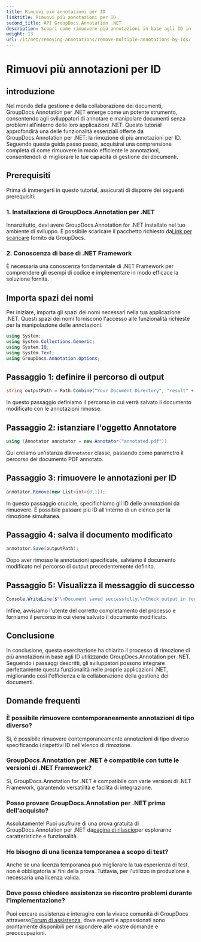 ```yaml
---
title: Rimuovi più annotazioni per ID
linktitle: Rimuovi più annotazioni per ID
second_title: API GroupDocs.Annotation .NET
description: Scopri come rimuovere più annotazioni in base agli ID in .NET utilizzando GroupDocs.Annotation, migliorando facilmente le funzionalità di gestione dei documenti.
weight: 13
url: /it/net/removing-annotations/remove-multiple-annotations-by-ids/
---
```


# Rimuovi più annotazioni per ID

## introduzione
Nel mondo della gestione e della collaborazione dei documenti, GroupDocs.Annotation per .NET emerge come un potente strumento, consentendo agli sviluppatori di annotare e manipolare documenti senza problemi all'interno delle loro applicazioni .NET. Questo tutorial approfondirà una delle funzionalità essenziali offerte da GroupDocs.Annotation per .NET: la rimozione di più annotazioni per ID. Seguendo questa guida passo passo, acquisirai una comprensione completa di come rimuovere in modo efficiente le annotazioni, consentendoti di migliorare le tue capacità di gestione dei documenti.
## Prerequisiti
Prima di immergerti in questo tutorial, assicurati di disporre dei seguenti prerequisiti:
### 1. Installazione di GroupDocs.Annotation per .NET
 Innanzitutto, devi avere GroupDocs.Annotation for .NET installato nel tuo ambiente di sviluppo. È possibile scaricare il pacchetto richiesto da[Link per scaricare](https://releases.groupdocs.com/annotation/net/) fornito da GroupDocs.
### 2. Conoscenza di base di .NET Framework
È necessaria una conoscenza fondamentale di .NET Framework per comprendere gli esempi di codice e implementare in modo efficace la soluzione fornita.

## Importa spazi dei nomi
Per iniziare, importa gli spazi dei nomi necessari nella tua applicazione .NET. Questi spazi dei nomi forniscono l'accesso alle funzionalità richieste per la manipolazione delle annotazioni.
```csharp
using System;
using System.Collections.Generic;
using System.IO;
using System.Text;
using GroupDocs.Annotation.Options;
```

## Passaggio 1: definire il percorso di output
```csharp
string outputPath = Path.Combine("Your Document Directory", "result" + Path.GetExtension("input.pdf"));
```
In questo passaggio definiamo il percorso in cui verrà salvato il documento modificato con le annotazioni rimosse.
## Passaggio 2: istanziare l'oggetto Annotatore
```csharp
using (Annotator annotator = new Annotator("annotated.pdf"))
```
 Qui creiamo un'istanza di`Annotator` classe, passando come parametro il percorso del documento PDF annotato.
## Passaggio 3: rimuovere le annotazioni per ID
```csharp
annotator.Remove(new List<int>{0,1});
```
In questo passaggio cruciale, specifichiamo gli ID delle annotazioni da rimuovere. È possibile passare più ID all'interno di un elenco per la rimozione simultanea.
## Passaggio 4: salva il documento modificato
```csharp
annotator.Save(outputPath);
```
Dopo aver rimosso le annotazioni specificate, salviamo il documento modificato nel percorso di output precedentemente definito.
## Passaggio 5: Visualizza il messaggio di successo
```csharp
Console.WriteLine($"\nDocument saved successfully.\nCheck output in {outputPath}.");
```
Infine, avvisiamo l'utente del corretto completamento del processo e forniamo il percorso in cui viene salvato il documento modificato.

## Conclusione
In conclusione, questa esercitazione ha chiarito il processo di rimozione di più annotazioni in base agli ID utilizzando GroupDocs.Annotation per .NET. Seguendo i passaggi descritti, gli sviluppatori possono integrare perfettamente questa funzionalità nelle proprie applicazioni .NET, migliorando così l'efficienza e la collaborazione della gestione dei documenti.
## Domande frequenti
### È possibile rimuovere contemporaneamente annotazioni di tipo diverso?
Sì, è possibile rimuovere contemporaneamente annotazioni di tipo diverso specificando i rispettivi ID nell'elenco di rimozione.
### GroupDocs.Annotation per .NET è compatibile con tutte le versioni di .NET Framework?
Sì, GroupDocs.Annotation for .NET è compatibile con varie versioni di .NET Framework, garantendo versatilità e facilità di integrazione.
### Posso provare GroupDocs.Annotation per .NET prima dell'acquisto?
 Assolutamente! Puoi usufruire di una prova gratuita di GroupDocs.Annotation per .NET da[pagina di rilascio](https://releases.groupdocs.com/)per esplorarne caratteristiche e funzionalità.
### Ho bisogno di una licenza temporanea a scopo di test?
Anche se una licenza temporanea può migliorare la tua esperienza di test, non è obbligatoria ai fini della prova. Tuttavia, per l'utilizzo in produzione è necessaria una licenza valida.
### Dove posso chiedere assistenza se riscontro problemi durante l'implementazione?
 Puoi cercare assistenza e interagire con la vivace comunità di GroupDocs attraverso[Forum di assistenza](https://forum.groupdocs.com/c/annotation/10), dove esperti e appassionati sono prontamente disponibili per rispondere alle vostre domande e preoccupazioni.